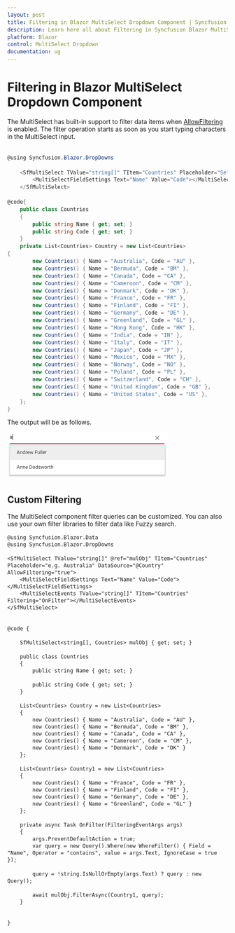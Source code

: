 ```yaml
---
layout: post
title: Filtering in Blazor MultiSelect Dropdown Component | Syncfusion
description: Learn here all about Filtering in Syncfusion Blazor MultiSelect Dropdown component and more.
platform: Blazor
control: MultiSelect Dropdown
documentation: ug
---
```


# Filtering in Blazor MultiSelect Dropdown Component

The MultiSelect has built-in support to filter data items when [AllowFiltering](https://help.syncfusion.com/cr/blazor/Syncfusion.Blazor.DropDowns.MultiSelectModel-1.html#Syncfusion_Blazor_DropDowns_MultiSelectModel_1_AllowFiltering) is enabled. The filter
operation starts as soon as you start typing characters in the MultiSelect input.

```csharp

@using Syncfusion.Blazor.DropDowns

    <SfMultiSelect TValue="string[]" TItem="Countries" Placeholder="Select a country" AllowFiltering="true" DataSource="@Country">
        <MultiSelectFieldSettings Text="Name" Value="Code"></MultiSelectFieldSettings>
    </SfMultiSelect>

@code{
    public class Countries
    {
        public string Name { get; set; }
        public string Code { get; set; }
    }
    private List<Countries> Country = new List<Countries>
{
        new Countries() { Name = "Australia", Code = "AU" },
        new Countries() { Name = "Bermuda", Code = "BM" },
        new Countries() { Name = "Canada", Code = "CA" },
        new Countries() { Name = "Cameroon", Code = "CM" },
        new Countries() { Name = "Denmark", Code = "DK" },
        new Countries() { Name = "France", Code = "FR" },
        new Countries() { Name = "Finland", Code = "FI" },
        new Countries() { Name = "Germany", Code = "DE" },
        new Countries() { Name = "Greenland", Code = "GL" },
        new Countries() { Name = "Hong Kong", Code = "HK" },
        new Countries() { Name = "India", Code = "IN" },
        new Countries() { Name = "Italy", Code = "IT" },
        new Countries() { Name = "Japan", Code = "JP" },
        new Countries() { Name = "Mexico", Code = "MX" },
        new Countries() { Name = "Norway", Code = "NO" },
        new Countries() { Name = "Poland", Code = "PL" },
        new Countries() { Name = "Switzerland", Code = "CH" },
        new Countries() { Name = "United Kingdom", Code = "GB" },
        new Countries() { Name = "United States", Code = "US" },
    };
}

```

The output will be as follows.

![MultiSelect](./images/filter.png)

## Custom Filtering

The MultiSelect component filter queries can be customized. You can also use your own filter libraries to filter data like Fuzzy search.

```cshtml
@using Syncfusion.Blazor.Data
@using Syncfusion.Blazor.DropDowns

<SfMultiSelect TValue="string[]" @ref="mulObj" TItem="Countries" Placeholder="e.g. Australia" DataSource="@Country" AllowFiltering="true">
    <MultiSelectFieldSettings Text="Name" Value="Code"></MultiSelectFieldSettings>
    <MultiSelectEvents TValue="string[]" TItem="Countries" Filtering="OnFilter"></MultiSelectEvents>
</SfMultiSelect>


@code {

    SfMultiSelect<string[], Countries> mulObj { get; set; }

    public class Countries
    {
        public string Name { get; set; }

        public string Code { get; set; }
    }

    List<Countries> Country = new List<Countries>
    {
        new Countries() { Name = "Australia", Code = "AU" },
        new Countries() { Name = "Bermuda", Code = "BM" },
        new Countries() { Name = "Canada", Code = "CA" },
        new Countries() { Name = "Cameroon", Code = "CM" },
        new Countries() { Name = "Denmark", Code = "DK" }
    };

    List<Countries> Country1 = new List<Countries>
    {
        new Countries() { Name = "France", Code = "FR" },
        new Countries() { Name = "Finland", Code = "FI" },
        new Countries() { Name = "Germany", Code = "DE" },
        new Countries() { Name = "Greenland", Code = "GL" }
    };

    private async Task OnFilter(FilteringEventArgs args)
    {
        args.PreventDefaultAction = true;
        var query = new Query().Where(new WhereFilter() { Field = "Name", Operator = "contains", value = args.Text, IgnoreCase = true });

        query = !string.IsNullOrEmpty(args.Text) ? query : new Query();

        await mulObj.FilterAsync(Country1, query);
    }


}
```